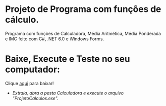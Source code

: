 # Projeto de Programa com funções de cálculo.
Programa com funções de Calculadora, Média Aritmética, Média Ponderada e IMC feito com C#, .NET 6.0 e Windows Forms.
# Baixe, Execute e Teste no seu computador:
Clique [aqui](https://github.com/Nxages/projeto-calculos/raw/master/Projeto-Calculos.rar) para baixar!
- *Extraia, abra a pasta Calculadora e execute o arquivo "ProjetoCalculos.exe".*
